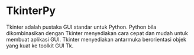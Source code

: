 # TkinterPy

Tkinter adalah pustaka GUI standar untuk Python. Python bila dikombinasikan dengan Tkinter menyediakan cara cepat dan mudah untuk membuat aplikasi GUI. Tkinter menyediakan antarmuka berorientasi objek yang kuat ke toolkit GUI Tk.
